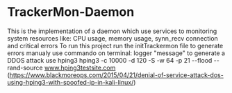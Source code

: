 # TrackerMon-Daemon
This is the implementation of a daemon which use services to monitoring system resources like: CPU usage, memory usage, synn_recv connection and critical errors
To run this project run the initTrackermon file
to generate errors manualy use commando on terminal: logger "message"
to generate a DDOS attack use hping3 hping3 -c 10000 -d 120 -S -w 64 -p 21 --flood --rand-source www.hping3testsite.com (https://www.blackmoreops.com/2015/04/21/denial-of-service-attack-dos-using-hping3-with-spoofed-ip-in-kali-linux/)
